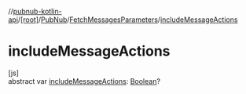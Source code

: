//[pubnub-kotlin-api](../../../../index.md)/[[root]](../../index.md)/[PubNub](../index.md)/[FetchMessagesParameters](index.md)/[includeMessageActions](include-message-actions.md)

# includeMessageActions

[js]\
abstract var [includeMessageActions](include-message-actions.md): [Boolean](https://kotlinlang.org/api/latest/jvm/stdlib/kotlin/-boolean/index.html)?
